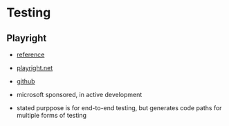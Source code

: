 # Testing

## Playright

- [reference](https://applitools.com/blog/playwright-vs-selenium/)
- [playright.net](https://playwright.dev/dotnet/docs/intro)
- [github](https://github.com/microsoft/playwright-dotnet)

- microsoft sponsored, in active development
- stated purppose is for end-to-end testing, but generates code paths for multiple forms of testing
